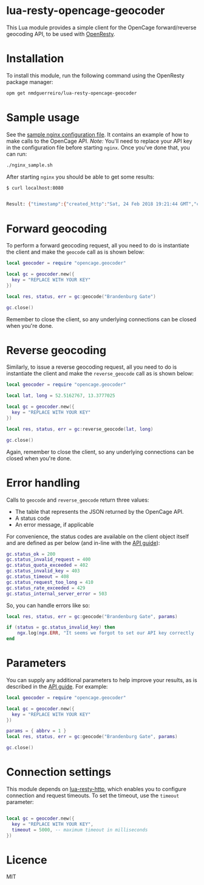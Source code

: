 # lua-resty-opencage-geocoder

This Lua module provides a simple client for the OpenCage forward/reverse geocoding API, to be used with [OpenResty](https://openresty.org/en/).

# Installation

To install this module, run the following command using the OpenResty package manager:

```bash
opm get nmdguerreiro/lua-resty-opencage-geocoder
```

# Sample usage

See the [sample nginx configuration file](nginx_sample.conf). It contains an example of how to make calls to the OpenCage API.
*Note:* You'll need to replace your API key in the configuration file before starting `nginx`. Once you've done that, you can run:

```bash
./nginx_sample.sh
```

After starting `nginx` you should be able to get some results:

```bash
$ curl localhost:8080


Result: {"timestamp":{"created_http":"Sat, 24 Feb 2018 19:21:44 GMT","created_unix":1519500104},"documentation":"https:\/\/geocoder.opencagedata.com\/api","thanks":"For using an OpenCage Data API","stay_informed":{"blog":"https:\/\/blog.opencagedata.com","twitter":"https:\/\/twitter.com\/opencagedata"},"results":[{"geometry":{"lng":13.3777025,"lat":52.5162767},"components":{"_type":"attraction","ISO_3166-1_alpha-2":"DE","suburb":"Mitte","state":"Berlin","road":"Pariser Platz","political_union":"European Union","house_number":"1","city":"Berlin","city_district":"Mitte","country":"Germany","postcode":"10117","country_code":"de","attraction":"Brandenburg Gate"},"confidence":9,"bounds":{"southwest":{"lng":13.37758,"lat":52.5161167},"northeast":{"lng":13.377825,"lat":52.5164327}},"formatted":"Brandenburg Gate, Pariser Platz 1, 10117 Berlin, Germany"},{"geometry":{"lng":-91.554716,"lat":34.515457},"components":{"_type":"road","state":"Arkansas","town":"Stuttgart","state_code":"AR","county":"Arkansas County","postcode":"72160","country":"United States of America","road":"Brandenburg Gate","country_code":"us","ISO_3166-1_alpha-2":"US"},"confidence":9,"bounds":{"southwest":{"lng":-91.5575726,"lat":34.515457},"northeast":{"lng":-91.554716,"lat":34.5155269}},"formatted":"Brandenburg Gate, Stuttgart, AR 72160, United States of America"}],"licenses":[{"url":"http:\/\/creativecommons.org\/licenses\/by-sa\/3.0\/","name":"CC-BY-SA"},{"url":"http:\/\/opendatacommons.org\/licenses\/odbl\/summary\/","name":"ODbL"}],"total_results":2,"rate":{"limit":2500,"reset":1519516800,"remaining":2481},"status":{"message":"OK","code":200}}
```

# Forward geocoding

To perform a forward geocoding request, all you need to do is instantiate the client and make the `geocode` call as is shown below:

```lua
local geocoder = require "opencage.geocoder"

local gc = geocoder.new({
  key = "REPLACE WITH YOUR KEY"
})

local res, status, err = gc:geocode("Brandenburg Gate")

gc.close()

```

Remember to close the client, so any underlying connections can be closed when you're done.

# Reverse geocoding

Similarly, to issue a reverse geocoding request, all you need to do is instantiate the client and make the `reverse_geocode` call as is shown below:

```lua
local geocoder = require "opencage.geocoder"

local lat, long = 52.5162767, 13.3777025

local gc = geocoder.new({
  key = "REPLACE WITH YOUR KEY"
})

local res, status, err = gc:reverse_geocode(lat, long)

gc.close()
```

Again, remember to close the client, so any underlying connections can be closed when you're done.

# Error handling

Calls to `geocode` and `reverse_geocode` return three values:
* The table that represents the JSON returned by the OpenCage API.
* A status code
* An error message, if applicable

For convenience, the status codes are available on the client object itself and are defined as per below (and in-line with the [API guide](https://geocoder.opencagedata.com/api#codes)):

```lua
gc.status_ok = 200
gc.status_invalid_request = 400
gc.status_quota_exceeded = 402
gc.status_invalid_key = 403
gc.status_timeout = 408
gc.status_request_too_long = 410
gc.status_rate_exceeded = 429
gc.status_internal_server_error = 503
```

So, you can handle errors like so:
```lua
local res, status, err = gc:geocode("Brandenburg Gate", params)

if (status = gc.status_invalid_key) then
    ngx.log(ngx.ERR, "It seems we forgot to set our API key correctly :-)")
end
```

# Parameters

You can supply any additional parameters to help improve your results, as is described in the [API guide](https://opencagedata.com/api#forward-opt). For example:
```lua
local geocoder = require "opencage.geocoder"

local gc = geocoder.new({
  key = "REPLACE WITH YOUR KEY"
})

params = { abbrv = 1 }
local res, status, err = gc:geocode("Brandenburg Gate", params)

gc.close()
```

# Connection settings

This module depends on [lua-resty-http](), which enables you to configure connection and request timeouts.
To set the timeout, use the `timeout` parameter:

```lua

local gc = geocoder.new({
  key = "REPLACE WITH YOUR KEY",
  timeout = 5000, -- maximum timeout in milliseconds
})
```

# Licence
MIT

